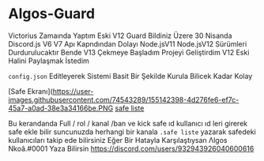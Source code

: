 # Algos-Guard
Victorius Zamaında Yaptım Eski V12 Guard Bildiniz Üzere 30 Nisanda Discord.js V6 V7 Apı Kapndından Dolayı Node.jsV11 Node.jsV12 Sürümleri Durdurulucaktır Bende V13 Çekmeye Başladım Projeyi Geliştirdim V12 Eski Halini Paylaşmak İstedim

`config.json` Editleyerek Sistemi Basit Bir Şekilde Kurula Bilicek Kadar Kolay


[Safe Ekranı](https://user-images.githubusercontent.com/74543289/155142398-4d276fe6-ef7c-45a7-a0ad-38e3a34166be.PNG
[safe liste](https://user-images.githubusercontent.com/74543289/155154554-cd82f39d-abdb-41aa-975c-2a17f50e548a.PNG)

Bu kerandanda Full / rol / kanal /ban ve kick safe ıd kullanıcı ıd leri girerek safe ekle bilir suncunuzda herhangi bir kanala `.safe liste` yazarak safedeki kullanıcıları takip ede bilirsiniz 
 Eğer Bir Hatayla Karşılaştıysan 
 Λlgos Nkoâ.#0001 Yaza Bilirsin
 https://discord.com/users/932943926040600616
 


